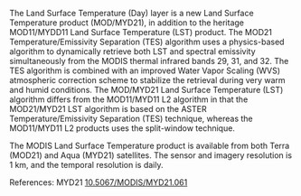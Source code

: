The Land Surface Temperature (Day) layer is a new Land Surface Temperature product (MOD/MYD21), in addition to the heritage MOD11/MYDD11 Land Surface Temperature (LST) product. The MOD21 Temperature/Emissivity Separation (TES) algorithm uses a physics-based algorithm to dynamically retrieve both LST and spectral emissivity simultaneously from the MODIS thermal infrared bands 29, 31, and 32. The TES algorithm is combined with an improved Water Vapor Scaling (WVS) atmospheric correction scheme to stabilize the retrieval during very warm and humid conditions. The MOD/MYD21 Land Surface Temperature (LST) algorithm differs from the MOD11/MYD11 L2 algorithm in that the MOD21/MYD21 LST algorithm is based on the ASTER Temperature/Emissivity Separation (TES) technique, whereas the MOD11/MYD11 L2 products uses the split-window technique.

The MODIS Land Surface Temperature product is available from both Terra (MOD21) and Aqua (MYD21) satellites. The sensor and imagery resolution is 1 km, and the temporal resolution is daily.

References: MYD21 [10.5067/MODIS/MYD21.061](https://doi.org/10.5067/MODIS/MYD21.061)